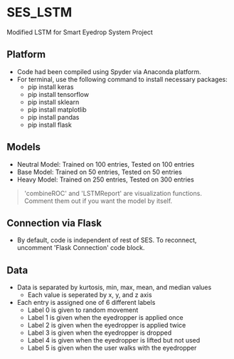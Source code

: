 # SES_LSTM
Modified LSTM for Smart Eyedrop System Project

## Platform
- Code had been compiled using Spyder via Anaconda platform. 
- For terminal, use the following command to install necessary packages:
	- pip install keras 
	- pip install tensorflow
	- pip install sklearn
	- pip install matplotlib
	- pip install pandas
	- pip install flask
           
## Models
- Neutral Model: Trained on 100 entries, Tested on 100 entries
- Base Model: Trained on 50 entries, Tested on 50 entries
- Heavy Model: Trained on 250 entries, Tested on 300 entries
> 'combineROC' and 'LSTMReport' are visualization functions. Comment them out if you want the model by itself.

## Connection via Flask
- By default, code is independent of rest of SES. To reconnect, uncomment 'Flask Connection' code block.

## Data
- Data is separated by kurtosis, min, max, mean, and median values
	- Each value is seperated by x, y, and z axis
- Each entry is assigned one of 6 different labels
	- Label 0 is given to random movement
	- Label 1 is given when the eyedropper is applied once
	- Label 2 is given when the eyedropper is applied twice
	- Label 3 is given when the eyedropper is dropped
	- Label 4 is given when the eyedropper is lifted but not used
	- Label 5 is given when the user walks with the eyedropper
	
